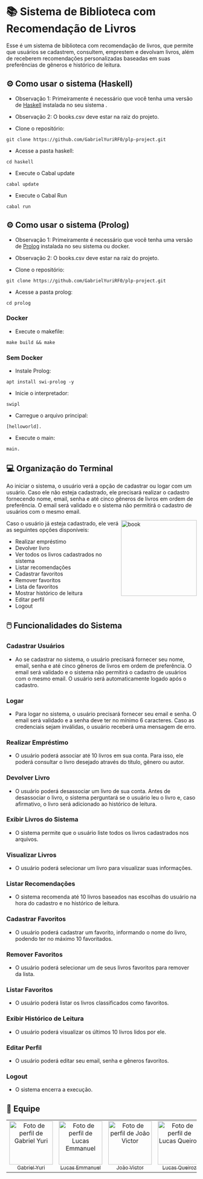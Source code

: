 # 📚 Sistema de Biblioteca com Recomendação de Livros
Esse é um sistema de biblioteca com recomendação de livros, que permite que usuários se cadastrem, consultem, emprestem e devolvam livros, além de receberem recomendações personalizadas baseadas em suas preferências de gêneros e histórico de leitura.

## ⚙️ Como usar o sistema (Haskell)
- Observação 1: Primeiramente é necessário que você tenha uma versão de [Haskell](https://www.haskell.org/ghcup/ "Página inicial de Haskell") instalada no seu sistema .
- Observação 2: O books.csv deve estar na raiz do projeto.

- Clone o repositório:
```
git clone https://github.com/GabrielYuriRF0/plp-project.git
```

- Acesse a pasta haskell:
```
cd haskell
```

- Execute o Cabal update
```
cabal update
```
- Execute o Cabal Run
```
cabal run
```

## ⚙️ Como usar o sistema (Prolog)
- Observação 1: Primeiramente é necessário que você tenha uma versão de [Prolog](https://www.swi-prolog.org/ "Página inicial de Prolog") instalada no seu sistema ou docker.
- Observação 2: O books.csv deve estar na raiz do projeto.

- Clone o repositório:
```
git clone https://github.com/GabrielYuriRF0/plp-project.git
```

- Acesse a pasta prolog:
```
cd prolog
```

### Docker

- Execute o makefile:
```
make build && make
```

### Sem Docker

- Instale Prolog:
```
apt install swi-prolog -y
```

- Inicie o interpretador:
```
swipl
```

- Carregue o arquivo principal:
```
[helloworld].
```

- Execute o main:
```
main.
```

## 💻 Organização do Terminal
Ao iniciar o sistema, o usuário verá a opção de cadastrar ou logar com um usuário. Caso ele não esteja cadastrado, ele precisará realizar o cadastro fornecendo nome, email, senha e até cinco gêneros de livros em ordem de preferência. O email será validado e o sistema não permitirá o cadastro de usuários com o mesmo email.

<a href="https://cdn.discordapp.com/attachments/873188956928348250/1106352205012926464/5832416.png"><img alt="book" height="200" width="200" border="0" align="right" background-color="transparent" src="https://cdn.discordapp.com/attachments/873188956928348250/1106352205012926464/5832416.png"></a>

Caso o usuário já esteja cadastrado, ele verá as seguintes opções disponíveis:
- Realizar empréstimo
- Devolver livro
- Ver todos os livros cadastrados no sistema
- Listar recomendações
- Cadastrar favoritos
- Remover favoritos
- Lista de favoritos
- Mostrar histórico de leitura
- Editar perfil
- Logout 

## 🖱️ Funcionalidades do Sistema
### Cadastrar Usuários
- Ao se cadastrar no sistema, o usuário precisará fornecer seu nome, email, senha e até cinco gêneros de livros em ordem de preferência. O email será validado e o sistema não permitirá o cadastro de usuários com o mesmo email. O usuário será automaticamente logado após o cadastro.

### Logar
- Para logar no sistema, o usuário precisará fornecer seu email e senha. O email será validado e a senha deve ter no mínimo 6 caracteres. Caso as credenciais sejam inválidas, o usuário receberá uma mensagem de erro.

### Realizar Empréstimo
- O usuário poderá associar até 10 livros em sua conta. Para isso, ele poderá consultar o livro desejado através do título, gênero ou autor.

### Devolver Livro
- O usuário poderá desassociar um livro de sua conta. Antes de desassociar o livro, o sistema perguntará se o usuário leu o livro e, caso afirmativo, o livro será adicionado ao histórico de leitura.

### Exibir Livros do Sistema
- O sistema permite que o usuário liste todos os livros cadastrados nos arquivos.

### Visualizar Livros
- O usuário poderá selecionar um livro para visualizar suas informações.

### Listar Recomendações
- O sistema recomenda até 10 livros baseados nas escolhas do usuário na hora do cadastro e no histórico de leitura.

### Cadastrar Favoritos
- O usuário poderá cadastrar um favorito, informando o nome do livro, podendo ter no máximo 10 favoritados.

### Remover Favoritos
- O usuário poderá selecionar um de seus livros favoritos para remover da lista.

### Listar Favoritos
- O usuário poderá listar os livros classificados como favoritos.

### Exibir Histórico de Leitura
- O usuário poderá visualizar os últimos 10 livros lidos por ele.

### Editar Perfil
- O usuário poderá editar seu email, senha e gêneros favoritos.

### Logout
- O sistema encerra a execução.

## 👤 Equipe
<table>
  <tr align="center">
    <td><a href="https://github.com/GabrielYuriRF0" title="Gabriel Yuri"><img src="https://avatars.githubusercontent.com/u/104874807?v=4" width="115px" alt="Foto de perfil de Gabriel Yuri" /><br /><sub>Gabriel Yuri</sub></a></td>
    <td><a href="https://github.com/lucasemmanuelsa" title="Lucas Emmanuel"><img src="https://avatars.githubusercontent.com/u/88330410?v=4" width="115px" alt="Foto de perfil de Lucas Emmanuel" /><br /><sub>Lucas Emmanuel</sub></a></td>
    <td><a href="https://github.com/joaovictorsl" title="João Victor"><img src="https://avatars.githubusercontent.com/u/79459468?v=4" width="115px" alt="Foto de perfil de João Victor" /><br /><sub>João Victor</sub></a></td>
    <td><a href="https://github.com/lucas-q-c" title="Lucas Queiroz"><img src="https://avatars.githubusercontent.com/u/99377995?v=4" width="115px" alt="Foto de perfil de Lucas Queiroz" /><br /><sub>Lucas Queiroz</sub></a></td>
    <td><a href="https://github.com/Rafael81716" title="Rafael de Sousa"><img src="https://avatars.githubusercontent.com/u/70725746?v=4" width="115px" alt="Foto de perfil de Rafael de Sousa" /><br /><sub>Rafael de Sousa</sub></a></td>
  </tr>
</table>
